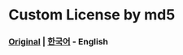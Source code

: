 # Custom License by md5
### [Original](https://github.com/SpigotMC/BungeeCord/blob/master/LICENSE) | [한국어](../KOR/CST_md5.md) - **English**